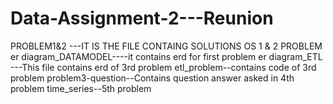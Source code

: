 # Data-Assignment-2---Reunion

PROBLEM1&2 ---IT IS THE FILE CONTAING SOLUTIONS OS 1 & 2 PROBLEM
er diagram_DATAMODEL----it contains erd for first problem
er diagram_ETL ---This file contains erd of 3rd problem
etl_problem--contains code of 3rd problem
problem3-question--Contains question answer asked in 4th problem
time_series--5th problem
